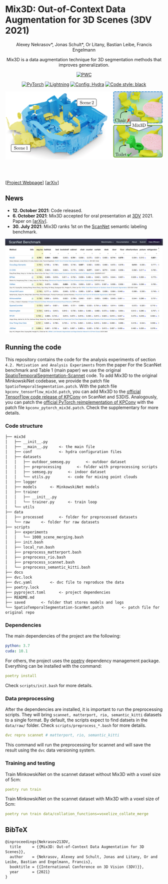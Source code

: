 # Mix3D: Out-of-Context Data Augmentation for 3D Scenes (3DV 2021)
<div align="center">
Alexey Nekrasov*, Jonas Schult*, Or Litany, Bastian Leibe, Francis Engelmann

Mix3D is a data augmentation technique for 3D segmentation methods that improves generalization.

[![PWC](https://img.shields.io/endpoint.svg?url=https://paperswithcode.com/badge/mix3d-out-of-context-data-augmentation-for-3d/semantic-segmentation-on-scannet)](https://paperswithcode.com/sota/semantic-segmentation-on-scannet?p=mix3d-out-of-context-data-augmentation-for-3d)

<a href="https://pytorch.org/get-started/locally/"><img alt="PyTorch" src="https://img.shields.io/badge/PyTorch-ee4c2c?logo=pytorch&logoColor=white"></a>
<a href="https://pytorchlightning.ai/"><img alt="Lightning" src="https://img.shields.io/badge/-Lightning-792ee5?logo=pytorchlightning&logoColor=white"></a>
<a href="https://hydra.cc/"><img alt="Config: Hydra" src="https://img.shields.io/badge/Config-Hydra-89b8cd"></a>
<a href="https://black.readthedocs.io/en/stable/"><img alt="Code style: black" src="https://img.shields.io/badge/code%20style-black-black.svg"></a>

![teaser](./docs/github_teaser.jpg)

</div>
<br><br>

[[Project Webpage](https://nekrasov.dev/mix3d)] [[arXiv](https://arxiv.org/abs/2110.02210)]

## News

* **12. October 2021**: Code released.
* **6. October 2021**: Mix3D accepted for oral presentation at [3DV](https://3dv2021.surrey.ac.uk/) 2021. Paper on [[arXiv]](https://arxiv.org/abs/2110.02210).
* **30. July 2021**: Mix3D ranks 1st on the [ScanNet](http://kaldir.vc.in.tum.de/scannet_benchmark/semantic_label_3d) semantic labeling benchmark.

![Learderboard](./docs/scannet_benchmark_screenshot.png)


## Running the code
This repository contains the code for the analysis experiments of section `4.2. Motivation and Analysis Experiments` from the paper
For the ScanNet benchmark and Table 1 (main paper) we use the original [SpatioTemporalSegmentation-Scannet](https://github.com/chrischoy/SpatioTemporalSegmentation-Scannet) code.
To add Mix3D to the original MinkowskiNet codebase, we provide the patch file `SpatioTemporalSegmentation.patch`.
With the patch file `kpconv_tensorflow_mix3d.patch`, you can add Mix3D to the [official TensorFlow code release of KPConv](https://github.com/HuguesTHOMAS/KPConv) on ScanNet and S3DIS.
Analogously, you can patch the [official PyTorch reimplementation of KPConv](https://github.com/HuguesTHOMAS/KPConv-PyTorch) with the patch file `kpconv_pytorch_mix3d.patch`.
Check the supplementary for more details.


### Code structure

```
├── mix3d
│   ├── __init__.py
│   ├── __main__.py     <- the main file
│   ├── conf            <- hydra configuration files
│   ├── datasets
│   │   ├── outdoor_semseg.py       <- outdoor dataset
│   │   ├── preprocessing       <- folder with preprocessing scripts
│   │   ├── semseg.py       <- indoor dataset
│   │   └── utils.py        <- code for mixing point clouds
│   ├── logger
│   ├── models      <- MinkowskiNet models
│   ├── trainer
│   │   ├── __init__.py
│   │   └── trainer.py      <- train loop
│   └── utils
├── data
│   ├── processed       <- folder for preprocessed datasets
│   └── raw     <- folder for raw datasets
├── scripts
│   ├── experiments
│   │   └── 1000_scene_merging.bash
│   ├── init.bash
│   ├── local_run.bash
│   ├── preprocess_matterport.bash
│   ├── preprocess_rio.bash
│   ├── preprocess_scannet.bash
│   └── preprocess_semantic_kitti.bash
├── docs
├── dvc.lock
├── dvc.yaml        <- dvc file to reproduce the data
├── poetry.lock
├── pyproject.toml      <- project dependencies
├── README.md
├── saved       <- folder that stores models and logs
└── SpatioTemporalSegmentation-ScanNet.patch        <- patch file for original repo
```

### Dependencies
The main dependencies of the project are the following:
```yaml
python: 3.7
cuda: 10.1
```
For others, the project uses the [poetry](https://github.com/python-poetry/poetry) dependency management package.
Everything can be installed with the command:
```yaml
poetry install
```
Check `scripts/init.bash` for more details.

### Data preprocessing
After the dependencies are installed, it is important to run the preprocessing scripts.
They will bring `scannet, matterport, rio, semantic_kitti` datasets to a single format.
By default, the scripts expect to find datsets in the `data/raw/` folder.
Check `scripts/preprocess_*.bash` for more details.
```yaml
dvc repro scannet # matterport, rio, semantic_kitti
```
This command will run the preprocessing for scannet and will save the result using the `dvc` data versioning system.

### Training and testing
Train MinkowskiNet on the scannet dataset without Mix3D with a voxel size of 5cm:
```yaml
poetry run train
```
Train MinkowskiNet on the scannet dataset with Mix3D with a voxel size of 5cm:
```yaml
poetry run train data/collation_functions=voxelize_collate_merge
```

## BibTeX
```
@inproceedings{Nekrasov213DV,
  title     = {{Mix3D: Out-of-Context Data Augmentation for 3D Scenes}},
  author    = {Nekrasov, Alexey and Schult, Jonas and Litany, Or and Leibe, Bastian and Engelmann, Francis},
  booktitle = {{International Conference on 3D Vision (3DV)}},
  year      = {2021}
}
```
